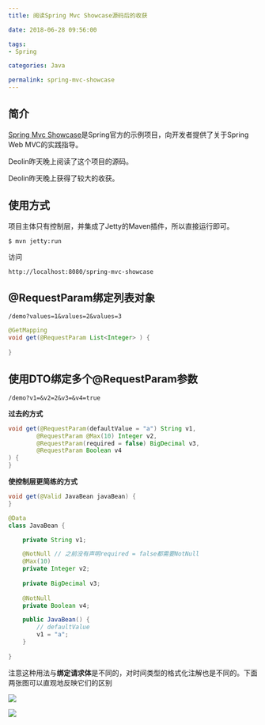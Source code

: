 ```yaml
---
title: 阅读Spring Mvc Showcase源码后的收获

date: 2018-06-28 09:56:00

tags:
- Spring

categories: Java

permalink: spring-mvc-showcase
---
```




## 简介

[Spring Mvc Showcase](https://github.com/spring-projects/spring-mvc-showcase)是Spring官方的示例项目，向开发者提供了关于Spring Web MVC的实践指导。

Deolin昨天晚上阅读了这个项目的源码。

Deolin昨天晚上获得了较大的收获。



## 使用方式

项目主体只有控制层，并集成了Jetty的Maven插件，所以直接运行即可。

```shell
$ mvn jetty:run
```



访问

```http
http://localhost:8080/spring-mvc-showcase
```



## @RequestParam绑定列表对象

~~~http
/demo?values=1&values=2&values=3
~~~



~~~~java
@GetMapping
void get(@RequestParam List<Integer> ) {
    
}
~~~~



## 使用DTO绑定多个@RequestParam参数

~~~http
/demo?v1=&v2=2&v3=&v4=true
~~~



**过去的方式**

~~~java
void get(@RequestParam(defaultValue = "a") String v1,
        @RequestParam @Max(10) Integer v2,
        @RequestParam(required = false) BigDecimal v3,
        @RequestParam Boolean v4
) {
}
~~~



**使控制层更简练的方式**

~~~java
void get(@Valid JavaBean javaBean) {
}
~~~



~~~java
@Data
class JavaBean {

    private String v1;

    @NotNull // 之前没有声明required = false都需要NotNull
    @Max(10)
    private Integer v2;
    
    private BigDecimal v3;
    
    @NotNull
    private Boolean v4;

    public JavaBean() {
        // defaultValue
        v1 = "a";
    }
    
}
~~~



注意这种用法与**绑定请求体**是不同的，对时间类型的格式化注解也是不同的。下面两张图可以直观地反映它们的区别

![](/images/spring-mvc-showcase-01.png)



![](/images/spring-mvc-showcase-02.png)

